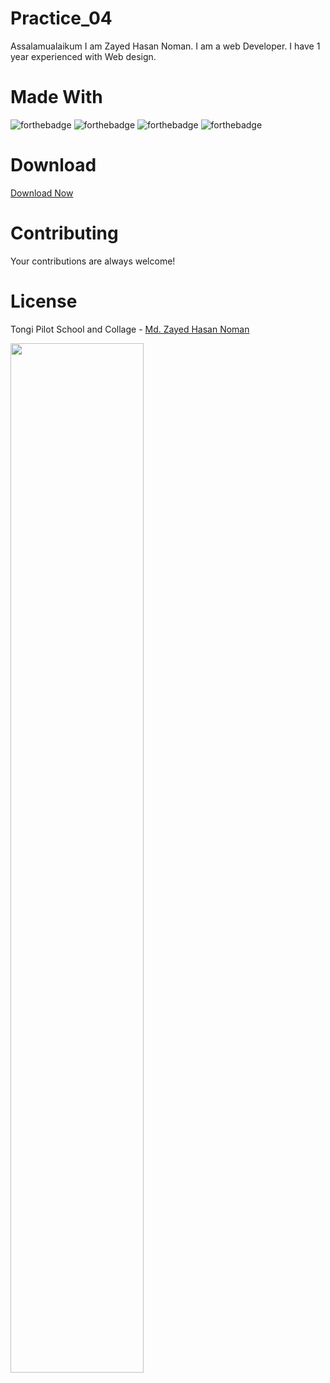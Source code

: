 # Practice_04
Assalamualaikum I am Zayed Hasan Noman. I am a web Developer. I have 1 year experienced with Web design.

# Made With
![forthebadge](https://img.shields.io/badge/Visual_Studio-5C2D91?style=for-the-badge&logo=visual%20studio&logoColor=white)
![forthebadge](https://img.shields.io/badge/Html-00000F?style=for-the-badge&logo=html5&logoColor=white)
![forthebadge](https://img.shields.io/badge/Css-5C2D91?style=for-the-badge&logo=css3&logoColor=white)
![forthebadge](https://img.shields.io/badge/Javascript-00000F?style=for-the-badge&logo=javascript&logoColor=white)

# Download
[Download Now](https://codeload.github.com/zayedndev/practice_03/zip/refs/heads/main)

# Contributing
Your contributions are always welcome!

# License
Tongi Pilot School and Collage - [Md. Zayed Hasan Noman](https://github.com/zayedndev/)

<img src="https://user-images.githubusercontent.com/109432570/198818302-691bfc77-8619-454d-8e59-b6cbcb6b574f.gif" width=65% height=65%>

